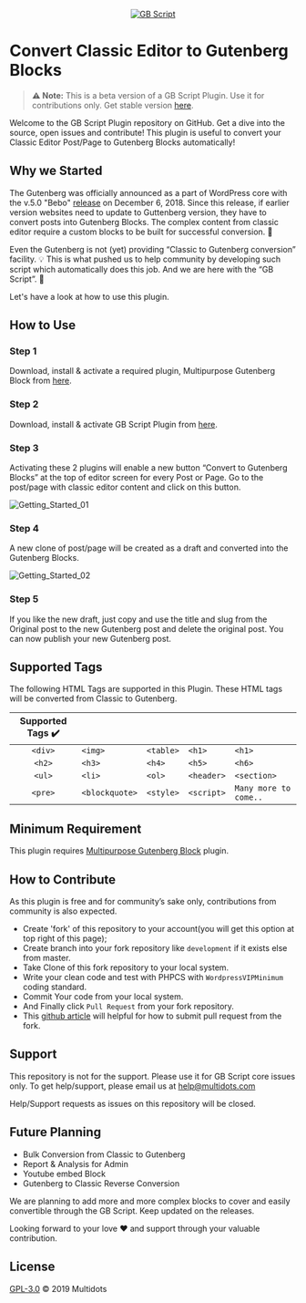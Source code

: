 <p align="center"><a href="#"><img src="https://user-images.githubusercontent.com/25176325/57924321-75643200-78c2-11e9-9ad6-7255acff3cf5.png" alt="GB Script"></a></p>

# Convert Classic Editor to Gutenberg Blocks

> **⚠️ Note:** This is a beta version of a GB Script Plugin. Use it for contributions only. Get stable version [here](#).


Welcome to the GB Script Plugin repository on GitHub. Get a dive into the source, open issues and contribute! This plugin is useful to convert your Classic Editor Post/Page to Gutenberg Blocks automatically!

## Why we Started 

The Gutenberg was officially announced as a part of WordPress core with the v.5.0 "Bebo" [release](https://wordpress.org/news/2018/12/bebo/) on December 6, 2018. Since this release, if earlier version websites need to update to Guttenberg version, they have to convert posts into Gutenberg Blocks. The complex content from classic editor require a custom blocks to be built for successful conversion. 💭

Even the Gutenberg is not (yet) providing “Classic to Gutenberg conversion” facility. 💡 This is what pushed us to help community by developing such script which automatically does this job. 
And we are here with the “GB Script”. 🤗

Let's have a look at how to use this plugin.

## How to Use

### Step 1

Download, install & activate a required plugin, Multipurpose Gutenberg Block from [here](https://wordpress.org/plugins/multipurpose-block/).

### Step 2

Download, install & activate GB Script Plugin from [here](#).

### Step 3

Activating these 2 plugins will enable a new button “Convert to Gutenberg Blocks” at the top of editor screen for every Post or Page. Go to the post/page with classic editor content and click on this button.

![Getting_Started_01](https://user-images.githubusercontent.com/25176325/57845846-7593fd00-77f0-11e9-8c67-53800056723c.png)

### Step 4

A new clone of post/page will be created as a draft and converted into the Gutenberg Blocks.

![Getting_Started_02](https://user-images.githubusercontent.com/25176325/57845868-83e21900-77f0-11e9-8308-d9c21b888deb.png)

### Step 5

If you like the new draft, just copy and use the title and slug from the Original post to the new Gutenberg post and delete the original post. You can now publish your new Gutenberg post.

## Supported Tags 

The following HTML Tags are supported in this Plugin. These HTML tags will be converted from Classic to Gutenberg.

| Supported Tags ✔️  |    |         |      |      |
|:--------------:|-------|---------|------|------|
| `<div>`         | `<img>` | `<table>` | `<h1>` | `<h1>` |
| `<h2>`           | `<h3>`  | `<h4>`    | `<h5>` | `<h6>` |
| `<ul>` | `<li>` | `<ol>` | `<header>` | `<section>` |
| `<pre>` | `<blockquote>` | `<style>` | `<script>`  |  `Many more to come..` |

## Minimum Requirement 

This plugin requires [Multipurpose Gutenberg Block](https://wordpress.org/plugins/multipurpose-block/) plugin.


## How to Contribute 

As this plugin is free and for community’s sake only, contributions from community is also expected.

- Create 'fork' of this repository to your account(you will get this option at top right of this page);
- Create branch into your fork repository like `development` if it exists else from master.
- Take Clone of this fork repository to your local system.
- Write your clean code and test with PHPCS with `WordpressVIPMinimum` coding standard.
- Commit Your code from your local system. 
- And Finally click `Pull Request` from your fork repository.
- This [github article](https://help.github.com/en/articles/creating-a-pull-request-from-a-fork) will helpful for how to submit pull request from the fork.

## Support 
This repository is not for the support. Please use it for GB Script core issues only. To get help/support, please email us at [help@multidots.com](mailto:help@multidots.com)

Help/Support requests as issues on this repository will be closed.

## Future Planning 

* Bulk Conversion from Classic to Gutenberg
* Report & Analysis for Admin
* Youtube embed Block
* Gutenberg to Classic Reverse Conversion

We are planning to add more and more complex blocks to cover and easily convertible through the GB Script. Keep updated on the releases. 

Looking forward to your love ❤️ and support through your valuable contribution.

## License 

[GPL-3.0](LICENSE) © 2019 Multidots
